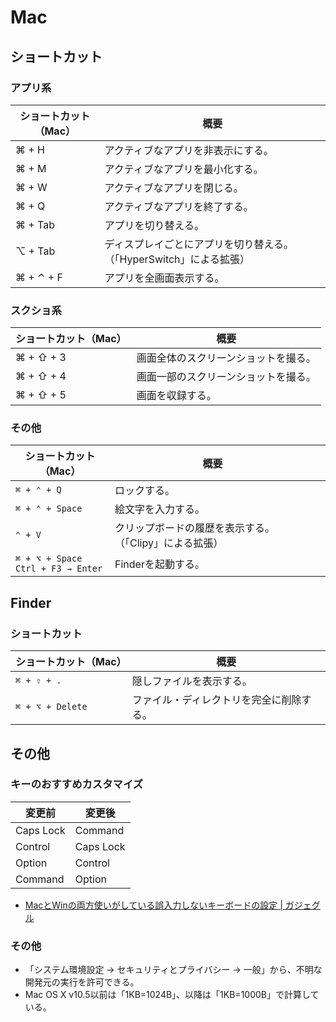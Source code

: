 # Mac

## ショートカット

### アプリ系

| ショートカット（Mac） | 概要                                                         |
| --------------------- | ------------------------------------------------------------ |
| ⌘ + H                 | アクティブなアプリを非表示にする。                           |
| ⌘ + M                 | アクティブなアプリを最小化する。                             |
| ⌘ + W                 | アクティブなアプリを閉じる。                                 |
| ⌘ + Q                 | アクティブなアプリを終了する。                               |
| ⌘ + Tab               | アプリを切り替える。                                         |
| ⌥ + Tab               | ディスプレイごとにアプリを切り替える。（「HyperSwitch」による拡張） |
| ⌘ + ⌃ + F             | アプリを全画面表示する。                                     |

### スクショ系

| ショートカット（Mac） | 概要                                 |
| --------------------- | ------------------------------------ |
| ⌘ + ⇧ + 3             | 画面全体のスクリーンショットを撮る。 |
| ⌘ + ⇧ + 4             | 画面一部のスクリーンショットを撮る。 |
| ⌘ + ⇧ + 5             | 画面を収録する。                     |

### その他

| ショートカット（Mac）                    | 概要                                                    |      |
| ---------------------------------------- | ------------------------------------------------------- | ---- |
| `⌘ + ⌃ + Q`                              | ロックする。                                            |      |
| `⌘ + ⌃ + Space`                          | 絵文字を入力する。                                      |      |
| `⌃ + V`                                  | クリップボードの履歴を表示する。（「Clipy」による拡張） |      |
| `⌘ + ⌥ + Space`<br />`Ctrl + F3 → Enter` | Finderを起動する。                                      |      |

## Finder

### ショートカット

| ショートカット（Mac） | 概要                                     |
| --------------------- | ---------------------------------------- |
| `⌘ + ⇧ + .`           | 隠しファイルを表示する。                 |
| `⌘ + ⌥ + Delete`      | ファイル・ディレクトリを完全に削除する。 |

## その他

### キーのおすすめカスタマイズ

| 変更前    | 変更後    |
| --------- | --------- |
| Caps Lock | Command   |
| Control   | Caps Lock |
| Option    | Control   |
| Command   | Option    |

- [MacとWinの両方使いがしている誤入力しないキーボードの設定 | ガジェグル](https://gazyeguru.com/macとwinの両方使いがしているキーボードの設定/)

### その他

- 「システム環境設定 -> セキュリティとプライバシー -> 一般」から、不明な開発元の実行を許可できる。
- Mac OS X v10.5以前は「1KB=1024B」、以降は「1KB=1000B」で計算している。
